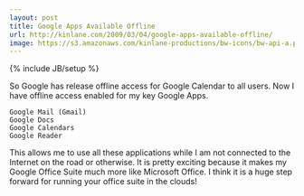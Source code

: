 ```yaml
---
layout: post
title: Google Apps Available Offline
url: http://kinlane.com/2009/03/04/google-apps-available-offline/
image: https://s3.amazonaws.com/kinlane-productions/bw-icons/bw-api-a.png
---
```

{% include JB/setup %}
So Google has release offline access for Google Calendar to all users. Now I have offline access enabled for my key Google Apps.

	Google Mail (Gmail)
	Google Docs
	Google Calendars
	Google Reader

This allows me to use all these applications while I am not connected to the Internet on the road or otherwise. It is pretty exciting because it makes my Google Office Suite much more like Microsoft Office.
I think it is a huge step forward for running your office suite in the clouds!